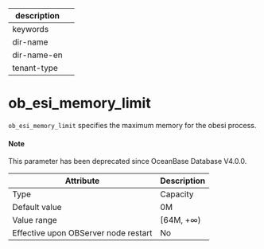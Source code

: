 | description ||
|---|---|
| keywords ||
| dir-name ||
| dir-name-en ||
| tenant-type ||

# ob_esi_memory_limit

`ob_esi_memory_limit` specifies the maximum memory for the obesi process.

<main id="notice" type='explain'>
  <h4>Note</h4>
  <p>This parameter has been deprecated since OceanBase Database V4.0.0. </p>
</main>

| **Attribute** | **Description** |
| --- | --- |
| Type | Capacity |
| Default value | 0M |
| Value range | [64M, +∞) |
| Effective upon OBServer node restart | No |
